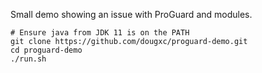 Small demo showing an issue with ProGuard and modules.
```
# Ensure java from JDK 11 is on the PATH
git clone https://github.com/dougxc/proguard-demo.git
cd proguard-demo
./run.sh
```
